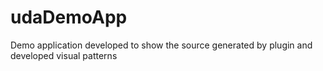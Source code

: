 # udaDemoApp
Demo application developed to show the source generated by plugin and developed visual patterns

